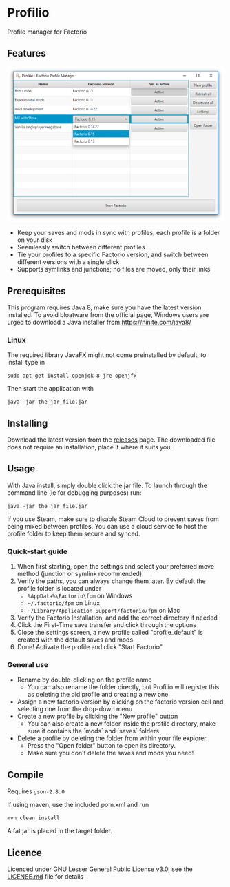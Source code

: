 # Profilio
Profile manager for Factorio

## Features

![image](readme_images/Main.png)

* Keep your saves and mods in sync with profiles, each profile is a folder on your disk
* Seemlessly switch between different profiles
* Tie your profiles to a specific Factorio version, and switch between different versions with a single click
* Supports symlinks and junctions; no files are moved, only their links

## Prerequisites

This program requires Java 8, make sure you have the latest version installed. To avoid bloatware from the official page, Windows users are urged to download a Java installer from https://ninite.com/java8/

### Linux

The required library JavaFX might not come preinstalled by default, to install type in

    sudo apt-get install openjdk-8-jre openjfx

Then start the application with

    java -jar the_jar_file.jar

## Installing

Download the latest version from the [releases](https://github.com/Artorp/Profilio/releases) page. The downloaded file does not require an installation, place it where it suits you.

## Usage

With Java install, simply double click the jar file. To launch through the command line (ie for debugging purposes) run:

    java -jar the_jar_file.jar

If you use Steam, make sure to disable Steam Cloud to prevent saves from being mixed between profiles. You can use a cloud service to host the profile folder to keep them secure and synced.

### Quick-start guide

1. When first starting, open the settings and select your preferred move method (junction or symlink recommended)
2. Verify the paths, you can always change them later. By default the profile folder is located under 
   -  `%AppData%\Factorio\fpm` on Windows
   -  `~/.factorio/fpm` on Linux
   -  `~/Library/Application Support/factorio/fpm` on Mac
3. Verify the Factorio Installation, and add the correct directory if needed
4. Click the First-Time save transfer and click through the options
5. Close the settings screen, a new profile called "profile_default" is created with the default saves and mods
6. Done! Activate the profile and click "Start Factorio"

### General use

- Rename by double-clicking on the profile name
  - You can also rename the folder directly, but Profilio will register this as deleting the old profile and creating a new one
- Assign a new factorio version by clicking on the factorio version cell and selecting one from the drop-down menu
- Create a new profile by clicking the "New profile" button
  - You can also create a new folder inside the profile directory, make sure it contains the ´mods´ and ´saves´ folders
- Delete a profile by deleting the folder from within your file explorer.
  - Press the "Open folder" button to open its directory.
  - Make sure you don't delete the saves and mods you need!

## Compile

Requires `gson-2.8.0`

If using maven, use the included pom.xml and run

    mvn clean install

A fat jar is placed in the target folder.

## Licence

Licenced under GNU Lesser General Public License v3.0, see the [LICENSE.md](LICENSE.md) file for details
